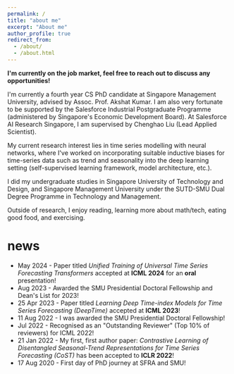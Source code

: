```yaml
---
permalink: /
title: "about me"
excerpt: "About me"
author_profile: true
redirect_from: 
  - /about/
  - /about.html
---
```


__I'm currently on the job market, feel free to reach out to discuss any opportunities!__

I'm currently a fourth year CS PhD candidate at Singapore Management University, advised by Assoc. Prof. Akshat Kumar. I am also very fortunate to be supported by the Salesforce Industrial Postgraduate Programme (administered by Singapore's Economic Development Board). At Salesforce AI Research Singapore, I am supervised by Chenghao Liu (Lead Applied Scientist).

My current research interest lies in time series modelling with neural networks, where I've worked on incorporating suitable inductive biases for time-series data such as trend and seasonality into the deep learning setting (self-supervised learning framework, model architecture, etc.).

I did my undergraduate studies in Singapore University of Technology and Design, and Singapore Management University under the SUTD-SMU Dual Degree Programme in Technology and Management.

Outside of research, I enjoy reading, learning more about math/tech, eating good food, and exercising.

news
======
* May 2024 - Paper titled _Unified Training of Universal Time Series Forecasting Transformers_ accepted at __ICML 2024__ for an __oral__ presentation!
* Aug 2023 - Awarded the SMU Presidential Doctoral Fellowship and Dean's List for 2023!
* 25 Apr 2023 - Paper titled _Learning Deep Time-index Models for Time Series Forecasting (DeepTime)_ accepted at __ICML 2023__!
* 11 Aug 2022 - I was awarded the SMU Presidential Doctoral Fellowship!
* Jul 2022 - Recognised as an "Outstanding Reviewer" (Top 10% of reviewers) for ICML 2022!
* 21 Jan 2022 - My first, first author paper: _Contrastive Learning of Disentangled Seasonal-Trend Representations for Time Series Forecasting (CoST)_ has been accepted to __ICLR 2022__!
* 17 Aug 2020 - First day of PhD journey at SFRA and SMU!
